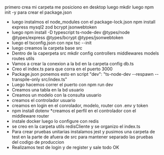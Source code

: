 primero crea mi carpeta me posiciono en desktop
luego mkdir
luego npm init -y para crear el package.json
* luego instalmos el node_modules con el package-lock.json npm install express mysql2 zod bcrypt jsonwebtoken
* luego npm install -D typescript ts-node-dev @types/node @types/express @types/bcrypt @types/jsonwebtoken
* luego el tsconfig.json con npx tsc --init
* luego creamos la carpeta base src 
* Dentro de la caperpeta src mkdir config controllers middlewares models routes utils
* Vamos a crear la conexion a la bd en la carpeta config db.ts
* Creo el index.ts para que corra en el puerto 3000
* Package.json ponemos esto en script   "dev": "ts-node-dev --respawn --transpile-only src/index.ts"
* Luego hacemos correr el puerto con npm run dev
* Creamos una tabla en la bd usuario
* Creamos un modelo con la consulta usuario
* creamos el controlador usuario
* creamos en login en el conrolador, modelo, router con .env y token 
* npm install dotenv
*creamos el perfil en el controlador con el middleware router
* instale docker luego lo configure con redis
* se creo en la carpeta utils redisCliente y se organizo el index.ts
* Para crear pruebas unitarias instalamos jest y pusimos una carpeta de test en la parte de afuera de src para mantener separado las pruebas del codigo de produccion
* Realizamos test de login y de register y sale todo OK